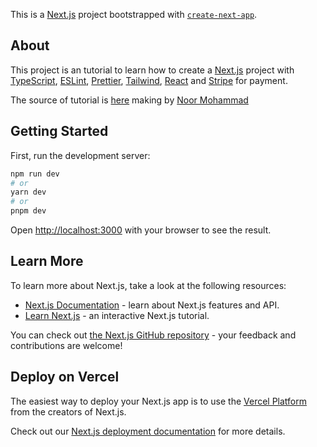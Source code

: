 This is a [Next.js](https://nextjs.org/) project bootstrapped with [`create-next-app`](https://github.com/vercel/next.js/tree/canary/packages/create-next-app).

## About
This project is an tutorial to learn how to create a [Next.js](https://nextjs.org/) project with [TypeScript](https://www.typescriptlang.org/), [ESLint](https://eslint.org/https://eslint.org/), [Prettier](https://prettier.io/), [Tailwind](https://tailwindcss.com/), [React](https://fr.legacy.reactjs.org/) and [Stripe](https://stripe.com/fr) for payment.

The source of tutorial is [here](https://youtu.be/yXBXVaAPdJk) making by [Noor Mohammad](https://www.youtube.com/@reactjsBD/videos)

## Getting Started

First, run the development server:

```bash
npm run dev
# or
yarn dev
# or
pnpm dev
```

Open [http://localhost:3000](http://localhost:3000) with your browser to see the result.

## Learn More

To learn more about Next.js, take a look at the following resources:

- [Next.js Documentation](https://nextjs.org/docs) - learn about Next.js features and API.
- [Learn Next.js](https://nextjs.org/learn) - an interactive Next.js tutorial.

You can check out [the Next.js GitHub repository](https://github.com/vercel/next.js/) - your feedback and contributions are welcome!

## Deploy on Vercel

The easiest way to deploy your Next.js app is to use the [Vercel Platform](https://vercel.com/new?utm_medium=default-template&filter=next.js&utm_source=create-next-app&utm_campaign=create-next-app-readme) from the creators of Next.js.

Check out our [Next.js deployment documentation](https://nextjs.org/docs/deployment) for more details.

